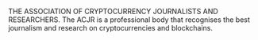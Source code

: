THE ASSOCIATION OF CRYPTOCURRENCY JOURNALISTS AND RESEARCHERS. The ACJR is a professional body that recognises the best journalism and research on cryptocurrencies and blockchains.